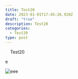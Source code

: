 ```yaml
---
title: Test20
date: 2023-01-01T17:45:26.920Z
draft: "true"
description: Test20
categories:
  - Test20
type: post
---
```

&nbsp;&nbsp;&nbsp;&nbsp;Test20

e

![eee](/img/task.png "eeeee")